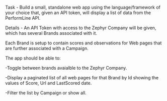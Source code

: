 
Task -
Build a small, standalone web app using the language/framework of your choice that, given an API token, will display a list of data from the PerformLine API.

Details -
An API Token with access to the Zephyr Company will be given, which has several Brands associated with it.

Each Brand is setup to contain scores and observations for Web pages that are further associated with a Campaign.

The app should be able to:

-Toggle between brands avaialble to the Zephyr Company.

-Display a paginated list of all web pages for that Brand by Id showing the values of Score, Url and LastScored date.

-Filter the list by Campaign or show all.
